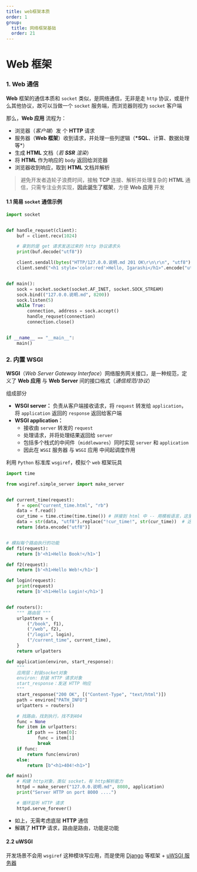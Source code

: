 ```yaml
---
title: web框架本质
order: 1
group:
  title: 网络框架基础
  order: 21
---
```


# Web 框架

### 1. Web 通信

**Web** 框架的通信本质和 `socket` 类似，是网络通信，无非是走 `http` 协议，或是什么其他协议，故可以当做一个 `socket` 服务端，而浏览器则视为 `socket` 客户端

那么，**Web 应用** 流程为：

- 浏览器（_客户端_）发 个 **HTTP** 请求
- 服务器（**Web 框架**）收到请求，并处理一些列逻辑（**\*SQL**、计算、数据处理等\*）
- 生成 **HTML** 文档（_若 **SSR** 渲染_）
- 将 **HTML** 作为响应的 `body` 返回给浏览器
- 浏览器收到响应，取到 **HTML** 文档并解析

> 避免开发者造轮子浪费时间，接触 **TCP** 连接、解析并处理复杂的 **HTML** 通信，只需专注业务实现，**因此诞生了框架**，方便 **Web 应用** 开发

#### 1.1 简易 `socket` 通信示例

```python
import socket


def handle_requset(client):
    buf = client.recv(1024)

    # 拿到的是 get 请求发送过来的 http 协议请求头
    print(buf.decode("utf8"))

    client.sendall(bytes("HTTP/127.0.0.说明.md 201 OK\r\n\r\n", "utf8"))
    client.send("<h1 style='color:red'>Hello, Igarashi</h1>".encode("utf8"))


def main():
    sock = socket.socket(socket.AF_INET, socket.SOCK_STREAM)
    sock.bind(("127.0.0.说明.md", 8200))
    sock.listen(5)
    while True:
        connection, address = sock.accept()
        handle_requset(connection)
        connection.close()


if __name__ == "__main__":
    main()
```

### 2. 内置 WSGI

**WSGI**（_Web Server Gateway Interface_）网络服务网关接口，是一种规范，定义了 **Web 应用** 与 **Web Server** 间的接口格式（_通信规范/协议_）

组成部分

- **WSGI server：** 负责从客户端接收请求，将 `request` 转发给 `application`，将 `application` 返回的 `response` 返回给客户端
- **WSGI application：**
  - 接收由 `server` 转发的 `request`
  - 处理请求，并将处理结果返回给 `server`
  - 包括多个栈式的中间件（`middlewares`）同时实现 `server` 和 `application`
  - 因此在 `WSGI` 服务器 与 `WSGI` 应用 中间起调度作用

利用 `Python` 标准库 `wsgiref`，模拟个 `web` 框架玩具

```python
import time

from wsgiref.simple_server import make_server


def current_time(request):
    f = open("current_time.html", "rb")
    data = f.read()
    cur_time = time.ctime(time.time()) # 拼接到 html 中 -- 用模板语言，这里自创
    data = str(data, "utf8").replace("!cur_time!", str(cur_time))  # 这个后端规定好的替换就类似模板
	return [data.encode("utf8")]


# 模拟每个路由执行的功能
def f1(request):
    return [b'<h1>Hello Book!</h1>']

def f2(request):
    return [b'<h1>Hello Web!</h1>']

def login(request):
    print(request)
    return [b'<h1>Hello Login!</h1>']


def routers():
    """ 路由层 """
    urlpatters = {
        ("/book", f1),
        ("/web", f2),
        ("/login", login),
        ("/current_time", current_time),
    }
    return urlpatters

def application(environ, start_response):
    """
    应用层：封装socket对象
    environ: 封装 HTTP 请求对象
    start_response：发送 HTTP 响应
    """
	start_response("200 OK", [("Content-Type", "text/html")])
    path = environ["PATH_INFO"]
    urlpatters = routers()

    # 找路由，找到执行，找不到404
    func = None
    for item in urlpatters:
        if path == item[0]:
            func = item[1]
            break
    if func:
        return func(environ)
    else:
        return [b"<h1>404!<h1>"]

def main()
	# 构建 http对象，类似 socket，有 http解析能力
    httpd = make_server("127.0.0.说明.md", 8080, application)
    print("Server HTTP on port 8000 ....")

    # 循环监听 HTTP 请求
    httpd.serve_forever()
```

- 如上，无需考虑底层 **HTTP** 通信
- 解耦了 **HTTP** 请求，路由是路由，功能是功能

#### 2.2 uWSGI

开发场景不会用 `wsgiref` 这种模块写应用，而是使用 [Django](/back_end/python/framework/django/django基础) 等框架 + [uWSGI 服务器](/operations/nginx/应用部署#11-uwsgi-服务器)

